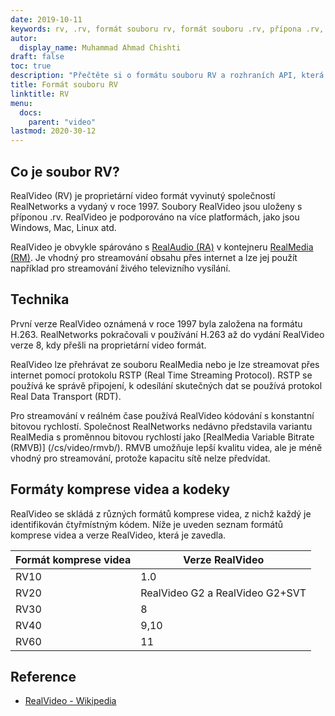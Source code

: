 ```yaml
---
date: 2019-10-11
keywords: rv, .rv, formát souboru rv, formát souboru .rv, přípona .rv, formát videa rv, formát souboru RealVideo
autor:
  display_name: Muhammad Ahmad Chishti
draft: false
toc: true
description: "Přečtěte si o formátu souboru RV a rozhraních API, která mohou vytvářet a otevírat soubory RV."
title: Formát souboru RV
linktitle: RV
menu:
  docs:
    parent: "video"
lastmod: 2020-30-12
---
```


## Co je soubor RV? ##

RealVideo (RV) je proprietární video formát vyvinutý společností RealNetworks a vydaný v roce 1997. Soubory RealVideo jsou uloženy s příponou .rv. RealVideo je podporováno na více platformách, jako jsou Windows, Mac, Linux atd.

RealVideo je obvykle spárováno s [RealAudio (RA)](/cs/audio/ra/) v kontejneru [RealMedia (RM)](/cs/video/rm/). Je vhodný pro streamování obsahu přes internet a lze jej použít například pro streamování živého televizního vysílání.

## Technika ##

První verze RealVideo oznámená v roce 1997 byla založena na formátu H.263. RealNetworks pokračovali v používání H.263 až do vydání RealVideo verze 8, kdy přešli na proprietární video formát.

RealVideo lze přehrávat ze souboru RealMedia nebo je lze streamovat přes internet pomocí protokolu RSTP (Real Time Streaming Protocol). RSTP se používá ke správě připojení, k odesílání skutečných dat se používá protokol Real Data Transport (RDT).

Pro streamování v reálném čase používá RealVideo kódování s konstantní bitovou rychlostí. Společnost RealNetworks nedávno představila variantu RealMedia s proměnnou bitovou rychlostí jako [RealMedia Variable Bitrate (RMVB)] (/cs/video/rmvb/). RMVB umožňuje lepší kvalitu videa, ale je méně vhodný pro streamování, protože kapacitu sítě nelze předvídat.

## Formáty komprese videa a kodeky ##

RealVideo se skládá z různých formátů komprese videa, z nichž každý je identifikován čtyřmístným kódem. Níže je uveden seznam formátů komprese videa a verze RealVideo, která je zavedla.

|Formát komprese videa|Verze RealVideo|
|---|---|
|RV10|1.0|
|RV20|RealVideo G2 a RealVideo G2+SVT|
|RV30|8|
|RV40|9,10|
|RV60|11|

## Reference ##

- [RealVideo - Wikipedia](https://en.wikipedia.org/wiki/RealVideo)

